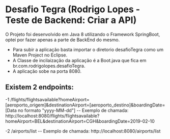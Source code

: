 # Desafio Tegra (Rodrigo Lopes - Teste de Backend: Criar a API)
O Projeto foi desenvolvido em Java 8 utilizando o Framework SpringBoot, optei por fazer apenas a parte de BackEnd do mesmo.

- Para subir a aplicação basta importar o diretorio desafioTegra como um Maven Project no Eclipse.
- A Classe de incilaização da aplicação é a Boot.java que fica em br.com.rodrigolopes.desafioTegra.
- A aplicação sobe na porta 8080.

## Existem 2 endpoints:
-1 /flights/flightsavailable?homeAirport=[aeroporto_origem]&destinationAirport=[aeroporto_destino]&boardingDate=[Data no formato "yyyy-MM-dd"]
-- Exemplo de chamada:
http://localhost:8080/flights/flightsavailable?homeAirport=BEL&destinationAirport=CGH&boardingDate=2019-02-10

-2 /airports/list
-- Exemplo de chamada:
http://localhost:8080/airports/list

